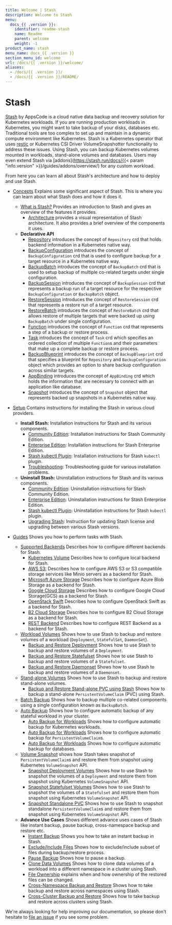 ```yaml
---
title: Welcome | Stash
description: Welcome to Stash
menu:
  docs_{{ .version }}:
    identifier: readme-stash
    name: Readme
    parent: welcome
    weight: -1
product_name: stash
menu_name: docs_{{ .version }}
section_menu_id: welcome
url: /docs/{{ .version }}/welcome/
aliases:
  - /docs/{{ .version }}/
  - /docs/{{ .version }}/README/
---
```


# Stash

[Stash](https://stash.run) by AppsCode is a cloud native data backup and recovery solution for Kubernetes workloads. If you are running production workloads in Kubernetes, you might want to take backup of your disks, databases etc. Traditional tools are too complex to set up and maintain in a dynamic compute environment like Kubernetes. Stash is a Kubernetes operator that uses [restic](https://github.com/restic/restic) or Kubernetes CSI Driver VolumeSnapshotter functionality to address these issues. Using Stash, you can backup Kubernetes volumes mounted in workloads, stand-alone volumes and databases. Users may even extend Stash via [addons](https://stash.run/docs/{{< param "info.version" >}}/guides/addons/overview/) for any custom workload.

From here you can learn all about Stash's architecture and how to deploy and use Stash.

- [Concepts](/docs/concepts/) Explains some significant aspect of Stash. This is where you can learn about what Stash does and how it does it.
  - [What is Stash?](/docs/concepts/what-is-stash/overview.md) Provides an introduction to Stash and gives an overview of the features it provides.
    - [Architecture](/docs/concepts/what-is-stash/architecture.md) provides a visual representation of Stash architecture. It also provides a brief overview of the components it uses.
  - **Declarative API**
    - [Repository](/docs/concepts/crds/repository.md) introduces the concept of `Repository` crd that holds backend information in a Kubernetes native way.
    - [BackupConfiguration](/docs/concepts/crds/backupconfiguration.md) introduces the concept of `BackupConfiguration` crd that is used to configure backup for a target resource in a Kubernetes native way.
    - [BackupBatch](/docs/concepts/crds/backupbatch.md) introduces the concept of `BackupBatch` crd that is used to setup backup of multiple co-related targets under single configuration.
    - [BackupSession](/docs/concepts/crds/backupsession.md) introduces the concept of `BackupSession` crd that represents a backup run of a target resource for the respective `BackupConfiguration` or `BackupBatch` object.
    - [RestoreSession](/docs/concepts/crds/restoresession.md) introduces the concept of `RestoreSession` crd that represents a restore run of a target resource.
    - [RestoreBatch](/docs/concepts/crds/restorebatch.md) introduces the concept of `RestoreBatch` crd that allows restore of multiple targets that were backed up using `BackupBatch` under single configuration.
    - [Function](/docs/concepts/crds/function.md) introduces the concept of `Function` crd that represents a step of a backup or restore process.
    - [Task](/docs/concepts/crds/task.md) introduces the concept of `Task` crd which specifies an ordered collection of multiple `Function`s and their parameters that make up a complete backup or restore process.
    - [BackupBlueprint](/docs/concepts/crds/backupblueprint.md) introduces the concept of `BackupBlueprint` crd that specifies a blueprint for `Repository` and `BackupConfiguration` object which provides an option to share backup configuration across similar targets.
    - [AppBinding](/docs/concepts/crds/appbinding.md) introduces the concept of `AppBinding` crd which holds the information that are necessary to connect with an application like database.
    - [Snapshot](/docs/concepts/crds/snapshot.md) introduces the concept of `Snapshot` object that represents backed up snapshots in a Kubernetes native way.

- [Setup](/docs/setup/) Contains instructions for installing
  the Stash in various cloud providers.
  - **Install Stash:** Installation instructions for Stash and its various components.
    - [Community Edition](/docs/setup/install/community.md): Installation instructions for Stash Community Edition.
    - [Enterprise Edition](/docs/setup/install/enterprise.md): Installation instructions for Stash Enterprise Edition.
    - [Stash kubectl Plugin](/docs/setup/install/kubectl_plugin.md): Installation instructions for Stash `kubectl` plugin.
    - [Troubleshooting](/docs/setup/install/troubleshoting.md): Troubleshooting guide for various installation problems.
  - **Uninstall Stash:** Uninstallation instructions for Stash and its various components.
    - [Community Edition](/docs/setup/uninstall/community.md): Uninstallation instructions for Stash Community Edition.
    - [Enterprise Edition](/docs/setup/uninstall/enterprise.md): Uninstallation instructions for Stash Enterprise Edition.
    - [Stash kubectl Plugin](/docs/setup/uninstall/kubectl_plugin.md): Uninstallation instructions for Stash `kubectl` plugin.
    - [Upgrading Stash](/docs/setup/upgrade/index.md): Instruction for updating Stash license and upgrading between various Stash versions.

- [Guides](/docs/guides/) Shows you how to perform tasks with Stash.
  - [Supported Backends](/docs/guides/backends/overview.md) Describes how to configure different backends for Stash.
    - [Kubernetes Volume](/docs/guides/backends/local.md) Describes how to configure local backend for Stash.
    - [AWS S3:](/docs/guides/backends/s3.md) Describes how to configure AWS S3 or S3 compatible storage services like Minio servers as a backend for Stash.
    - [Microsoft Azure Storage](/docs/guides/backends/azure.md) Describes how to configure  Azure Blob Storage as a backend for Stash.
    - [Google Cloud Storage](/docs/guides/backends/gcs.md) Describes how to configure Google Cloud Storage(GCS) as a backend for Stash.
    - [OpenStack Swift](/docs/guides/backends/swift.md) Describes how to configure OpenStack Swift as a backend for Stash.
    - [B2 Cloud Storage](/docs/guides/backends/b2.md) Describes how to configure B2 Cloud Storage as a backend for Stash.
    - [REST Backend](/docs/guides/backends/rest.md) Describes how to configure REST Backend as a backend for Stash.
  - [Workload Volumes](/docs/guides/workloads/overview.md) Shows how to use Stash to backup and restore volumes of a workload (`Deployment`, `StatefulSet`, `DaemonSet`).
    - [Backup and Restore Deployment](/docs/guides/workloads/deployment.md) Shows how to use Stash to backup and restore volumes of a `Deployment`.
    - [Backup and Restore Statefulset](/docs/guides/workloads/statefulset.md) Shows how to use Stash to backup and restore volumes of a `Statefulset`.
    - [Backup and Restore Daemonset](/docs/guides/workloads/daemonset.md) Shows how to use Stash to backup and restore volumes of a `Daemonset`.
  - [Stand-alone Volumes](/docs/guides/volumes/overview.md) Shows how to use Stash to backup and restore stand-alone volumes.
    - [Backup and Restore Stand-alone PVC using Stash](/docs/guides/volumes/pvc.md) Shows how to backup a stand-alone `PersistentVolumeClaim` (PVC) using Stash.
  - [Batch Backup](/docs/guides/batch-backup/overview.md) Shows how to backup multiple co-related components using a single configuration known as `BackupBatch`.
  - [Auto Backup](/docs/guides/auto-backup/overview.md) Shows how to configure automatic backup of any stateful workload in your cluster.
    - [Auto Backup for Workloads](/docs/guides/auto-backup/workload.md) Shows how to configure automatic backup for Kubernetes workloads.
    - [Auto Backup for Workloads](/docs/guides/auto-backup/pvc.md) Shows how to configure automatic backup for `PersistentVolumeClaim`s.
    - [Auto Backup for Workloads](/docs/guides/auto-backup/database.md) Shows how to configure automatic backup for databases.
  - [Volume Snapshot](/docs/guides/volumesnapshot/overview.md) shows how Stash takes snapshot of `PersistentVolumeClaim`s and restore them from snapshot using Kubernetes `VolumeSnapshot` API.
    - [Snapshot Deployment Volumes](/docs/guides/volumesnapshot/deployment.md) Shows how to use Stash to snapshot the volumes of a `Deployment` and restore them from snapshot using Kubernetes `VolumeSnapshot` API.
    - [Snapshot Statefulset Volumes](/docs/guides/volumesnapshot/statefulset.md) Shows how to use Stash to snapshot the volumes of a `Statefulset` and restore them from snapshot using Kubernetes `VolumeSnapshot` API.
    - [Snapshot Standalone PVC](/docs/guides/volumesnapshot/pvc.md) Shows how to use Stash to snapshot standalone `PersistentVolumeClaim`s and restore them from snapshot using Kubernetes `VolumeSnapshot` API.
  - **Advance Use Cases** Shows different advance uses cases of Stash like instant backup, pause backup, cross-namespace backup and restore etc.
    - [Instant Backup](/docs/guides/advanced-use-case/instant-backup.md) Shows you how to take an instant backup in Stash.
    - [Exclude/Include Files](/docs/guides/advanced-use-case/exclude-include-files/index.md) Shows how to exclude/include subset of files during backup/restore process.
    - [Pause Backup](/docs/guides/advanced-use-case/pause-backup.md) Shows how to pause a backup.
    - [Clone Data Volumes](/docs/guides/advanced-use-case/clone-pvc.md) Shows how to clone data volumes of a workload into a different namespace in a cluster using Stash.
    - [File Ownership](/docs/guides/advanced-use-case/ownership.md) explains when and how ownership of the restored files can be changed.
    - [Cross-Namespace Backup and Restore](/docs/guides/advanced-use-case/cross-namespace-backup/index.md) Shows how to take backup and restore across namespaces using Stash.
    - [Cross-Cluster Backup and Restore](/docs/guides/advanced-use-case/cross-cluster-backup/index.md) Shows how to take backup and restore across clusters using Stash.

We're always looking for help improving our documentation, so please don't hesitate to [file an issue](https://github.com/stashed/project/issues/new) if you see some problem.
